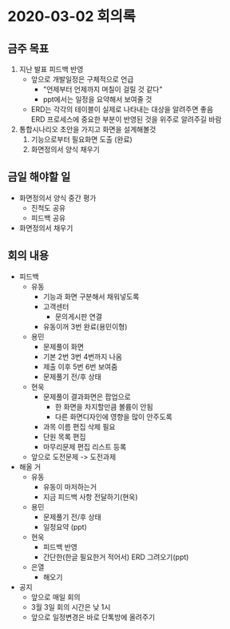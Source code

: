 # 2020-03-02 회의록
## 금주 목표

1. 지난 발표 피드백 반영
    - 앞으로 개발일정은 구체적으로 언급
        - "언제부터 언제까지 며칠이 걸릴 것 같다"
        - ppt에서는 일정을 요약해서 보여줄 것
    - ERD는 각각의 테이블이 실제로 나타내는 대상을 알려주면 좋음  
        ERD 프로세스에 중요한 부분이 반영된 것을 위주로 알려주길 바람 
2. 통합시나리오 초안을 가지고 화면을 설계해볼것
    1. 기능으로부터 필요화면 도출 (완료)
    2. 화면정의서 양식 채우기  


## 금일 해야할 일
- 화면정의서 양식 중간 평가 
    - 진척도 공유
    - 피드백 공유
- 화면정의서 채우기 
## 회의 내용
- 피드백
    - 유동 
        - 기능과 화면 구분해서 채워넣도록
        - 고객센터 
            - 문의게시판 연결
        - 유동이꺼 3번 완료(용민이형)
    - 용민
        - 문제풀이 화면
        - 기본 2번 3번 4번까지 나옴
        - 제출 이후 5번 6번 보여줌
        - 문제풀기 전/후 상태
    - 현욱
        - 문제풀이 결과화면은 팝업으로
            - 한 화면을 차지할만큼 볼륨이 안됨
            - 다른 화면디자인에 영향을 많이 안주도록
        - 과목 이름 편집 삭제 필요
        - 단원 목록 편집
        - 마무리문제 편집 리스트 등록
    - 앞으로 도전문제 -> 도전과제
- 해올 거
    - 유동
        - 유동이 마저하는거
        - 지금 피드백 사항 전달하기(현욱)
    - 용민
        - 문제풀기 전/후 상태
        - 일정요약 (ppt)
    - 현욱
        - 피드백 반영
        - 간단한(한글 필요한거 적어서) ERD 그려오기(ppt)
    - 은열
        - 해오기
- 공지
    - 앞으로 매일 회의
    - 3월 3일 회의 시간은 낮 1시
    - 앞으로 일정변경은 바로 단톡방에 올려주기











 